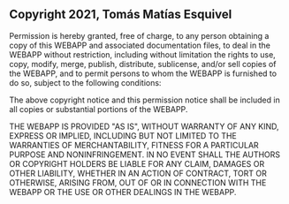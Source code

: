 ## Copyright 2021, Tomás Matías Esquivel

Permission is hereby granted, free of charge, to any person obtaining a copy of this WEBAPP and associated
documentation files, to deal in the WEBAPP without restriction, including without limitation the rights to 
use, copy, modify, merge, publish, distribute, sublicense, and/or sell copies of the WEBAPP, and to permit 
persons to whom the WEBAPP is furnished to do so, subject to the following conditions:


The above copyright notice and this permission notice shall be included in all copies or substantial portions of
the WEBAPP.

THE WEBAPP IS PROVIDED "AS IS", WITHOUT WARRANTY OF ANY KIND, EXPRESS OR IMPLIED, INCLUDING BUT NOT LIMITED TO
THE WARRANTIES OF MERCHANTABILITY, FITNESS FOR A PARTICULAR PURPOSE AND NONINFRINGEMENT. IN NO EVENT SHALL THE
AUTHORS OR COPYRIGHT HOLDERS BE LIABLE FOR ANY CLAIM, DAMAGES OR OTHER LIABILITY, WHETHER IN AN ACTION OF 
CONTRACT, TORT OR OTHERWISE, ARISING FROM, OUT OF OR IN CONNECTION WITH THE WEBAPP OR THE USE OR OTHER 
DEALINGS IN THE WEBAPP.
